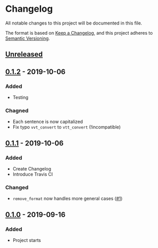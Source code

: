 # Changelog
All notable changes to this project will be documented in this file.

The format is based on [Keep a Changelog](https://keepachangelog.com/en/1.0.0/),
and this project adheres to [Semantic Versioning](https://semver.org/spec/v2.0.0.html).

## [Unreleased]

## [0.1.2] - 2019-10-06

### Added
- Testing

### Chagned
- Each sentence is now capitalized
- Fix typo `vvt_convert` to `vtt_convert` (!incompatible)

## [0.1.1] - 2019-10-06

### Added
- Create Changelog
- Introduce Travis CI

### Changed
- `remove_format` now handles more general cases ([#1][i1])

## [0.1.0] - 2019-09-16
### Added
- Project starts

[Unreleased]: https://github.com/hiiwave/netflix-vocab-builder/compare/v0.1.2...HEAD
[0.1.2]: https://github.com/hiiwave/netflix-vocab-builder/compare/v0.1.1...v0.1.2
[0.1.1]: https://github.com/hiiwave/netflix-vocab-builder/compare/v0.1.0...v0.1.1
[0.1.0]: https://github.com/hiiwave/netflix-vocab-builder/releases/tag/v0.1.0
[i1]: https://github.com/hiiwave/netflix-vocab-builder/pull/1
